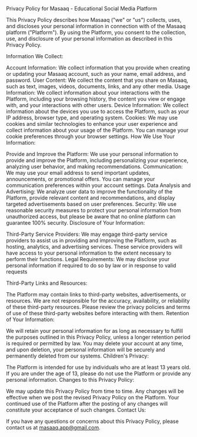 Privacy Policy for Masaaq - Educational Social Media Platform

This Privacy Policy describes how Masaaq ("we" or "us") collects, uses, and discloses your personal information in connection with of the Masaaq platform ("Platform"). By using the Platform, you consent to the collection, use, and disclosure of your personal information as described in this Privacy Policy.

Information We Collect:

Account Information: We collect information that you provide when creating or updating your Masaaq account, such as your name, email address, and password.
User Content: We collect the content that you share on Masaaq, such as text, images, videos, documents, links, and any other media.
Usage Information: We collect information about your interactions with the Platform, including your browsing history, the content you view or engage with, and your interactions with other users.
Device Information: We collect information about the devices you use to access the Platform, such as your IP address, browser type, and operating system.
Cookies: We may use cookies and similar technologies to enhance your user experience and collect information about your usage of the Platform. You can manage your cookie preferences through your browser settings.
How We Use Your Information:

Provide and Improve the Platform: We use your personal information to provide and improve the Platform, including personalizing your experience, analyzing user behavior, and making recommendations.
Communication: We may use your email address to send important updates, announcements, or promotional offers. You can manage your communication preferences within your account settings.
Data Analysis and Advertising: We analyze user data to improve the functionality of the Platform, provide relevant content and recommendations, and display targeted advertisements based on user preferences.
Security: We use reasonable security measures to protect your personal information from unauthorized access, but please be aware that no online platform can guarantee 100% security.
Disclosure of Your Information:

Third-Party Service Providers: We may engage third-party service providers to assist us in providing and improving the Platform, such as hosting, analytics, and advertising services. These service providers will have access to your personal information to the extent necessary to perform their functions.
Legal Requirements: We may disclose your personal information if required to do so by law or in response to valid requests

Third-Party Links and Resources:

The Platform may contain links to third-party websites, advertisements, or resources. We are not responsible for the accuracy, availability, or reliability of these third-party resources. Please review the privacy policies and terms of use of these third-party websites before interacting with them.
Retention of Your Information:

We will retain your personal information for as long as necessary to fulfill the purposes outlined in this Privacy Policy, unless a longer retention period is required or permitted by law.
You may delete your account at any time, and upon deletion, your personal information will be securely and permanently deleted from our systems.
Children's Privacy:

The Platform is intended for use by individuals who are at least 13 years old. If you are under the age of 13, please do not use the Platform or provide any personal information.
Changes to this Privacy Policy:

We may update this Privacy Policy from time to time. Any changes will be effective when we post the revised Privacy Policy on the Platform. Your continued use of the Platform after the posting of any changes will constitute your acceptance of such changes.
Contact Us:

If you have any questions or concerns about this Privacy Policy, please contact us at masaaq.app@gmail.com.
